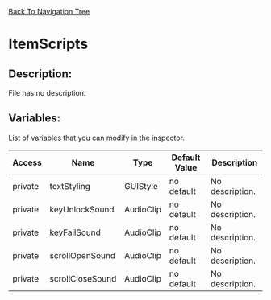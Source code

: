 [Back To Navigation Tree](https://wesleywh.github.io/GameDevRepo/docs/navigation.html)
# ItemScripts

## Description:
File has no description.

## Variables:
List of variables that you can modify in the inspector.

|Access|Name|Type|Default Value|Description|
|---|---|---|---|---|
|private|textStyling|GUIStyle|no default|No description.|
|private|keyUnlockSound|AudioClip|no default|No description.|
|private|keyFailSound|AudioClip|no default|No description.|
|private|scrollOpenSound|AudioClip|no default|No description.|
|private|scrollCloseSound|AudioClip|no default|No description.|
